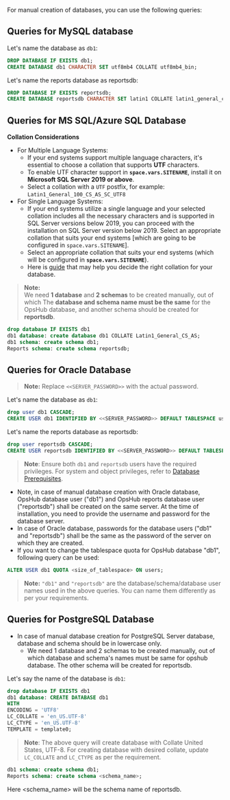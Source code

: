 For manual creation of databases, you can use the following queries:

## Queries for MySQL database

Let's name the database as `db1`:

```sql
DROP DATABASE IF EXISTS db1;
CREATE DATABASE db1 CHARACTER SET utf8mb4 COLLATE utf8mb4_bin;
```

Let's name the reports database as reportsdb:

```sql
DROP DATABASE IF EXISTS reportsdb;
CREATE DATABASE reportsdb CHARACTER SET latin1 COLLATE latin1_general_cs; 
```

## Queries for MS SQL/Azure SQL Database

**Collation Considerations**

* For Multiple Language Systems:
  * If your end systems support multiple language characters, it's essential to choose a collation that supports **UTF** characters.
  * To enable UTF character support in **<code class="expression">space.vars.SITENAME</code>**, install it on **Microsoft SQL Server 2019 or above**.
  * Select a collation with a `UTF` postfix, for example: `Latin1_General_100_CS_AS_SC_UTF8`
* For Single Language Systems:
  * If your end systems utilize a single language and your selected collation includes all the necessary characters and is supported in SQL Server versions below 2019, you can proceed with the installation on SQL Server version below 2019. Select an appropriate collation that suits your end systems [which are going to be configured in <code class="expression">space.vars.SITENAME</code>].
  * Select an appropriate collation that suits your end systems (which will be configured in **<code class="expression">space.vars.SITENAME</code>**).
  * Here is [guide](https://learn.microsoft.com/en-us/sql/relational-databases/collations/collation-and-unicode-support?view=sql-server-ver16) that may help you decide the right collation for your database.

> **Note:**  
> We need **1 database** and **2 schemas** to be created manually, out of which The **database and schema name must be the same** for the OpsHub database, and another schema should be created for **reportsdb**.

```sql
drop database IF EXISTS db1
db1 database: create database db1 COLLATE Latin1_General_CS_AS;
db1 schema: create schema db1;
Reports schema: create schema reportsdb;
```

## Queries for Oracle Database

> **Note:** Replace `<<SERVER_PASSWORD>>` with the actual password.

Let's name the database as `db1`:

```sql
drop user db1 CASCADE;
CREATE USER db1 IDENTIFIED BY <<SERVER_PASSWORD>> DEFAULT TABLESPACE users QUOTA 500M ON users TEMPORARY TABLESPACE temp PROFILE DEFAULT ACCOUNT UNLOCK
```

Let's name the reports database as reportsdb:

```sql
drop user reportsdb CASCADE;
CREATE USER reportsdb IDENTIFIED BY <<SERVER_PASSWORD>> DEFAULT TABLESPACE users QUOTA 2048M ON users TEMPORARY TABLESPACE temp PROFILE DEFAULT ACCOUNT UNLOCK
```

>**Note**:  Ensure both `db1` and `reportsdb` users have the required privileges. For system and object privileges, refer to [Database Prerequisites](prerequisites.md#database-prerequisites).

* Note, in case of manual database creation with Oracle database, OpsHub database user ("db1") and OpsHub reports database user ("reportsdb") shall be created on the same server. At the time of installation, you need to provide the username and password for the database server.
* In case of Oracle database, passwords for the database users ("db1" and "reportsdb") shall be the same as the password of the server on which they are created.
* If you want to change the tablespace quota for OpsHub database "db1", following query can be used: 

```sql
ALTER USER db1 QUOTA <size_of_tablespace> ON users;
```
> **Note:** `"db1"` and `"reportsdb"` are the database/schema/database user names used in the above queries. You can name them differently as per your requirements.

## Queries for PostgreSQL Database

* In case of manual database creation for PostgreSQL Server database, database and schema should be in lowercase only.
  * We need 1 database and 2 schemas to be created manually, out of which database and schema's names must be same for opshub database. The other schema will be created for reportsdb.

Let's say the name of the database is `db1`:
```sql
drop database IF EXISTS db1
db1 database: CREATE DATABASE db1
WITH
ENCODING = 'UTF8'
LC_COLLATE = 'en_US.UTF-8'
LC_CTYPE = 'en_US.UTF-8'
TEMPLATE = template0;
```

>**Note**: The above query will create database with Collate United States, UTF-8. For creating database with desired collate, update `LC_COLLATE` and `LC_CTYPE` as per the requirement.

```sql
db1 schema: create schema db1;
Reports schema: create schema <schema_name>;
```

Here <schema_name> will be the schema name of reportsdb.
